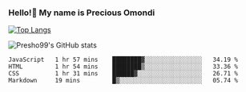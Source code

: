 ### Hello!👋 My name is Precious Omondi 

[![Top Langs](https://github-readme-stats.vercel.app/api/top-langs/?username=Presho99&langs_count=8&theme=dark)](https://github.com/Presho99/github-readme-stats)

![Presho99's GitHub stats](https://github-readme-stats.vercel.app/api?username=Presho99&show_icons=true&theme=dark)

<!--START_SECTION:waka-->

```text
JavaScript   1 hr 57 mins    ████████▓░░░░░░░░░░░░░░░░   34.19 %
HTML         1 hr 54 mins    ████████▒░░░░░░░░░░░░░░░░   33.36 %
CSS          1 hr 31 mins    ██████▓░░░░░░░░░░░░░░░░░░   26.71 %
Markdown     19 mins         █▒░░░░░░░░░░░░░░░░░░░░░░░   05.74 %
```

<!--END_SECTION:waka-->

